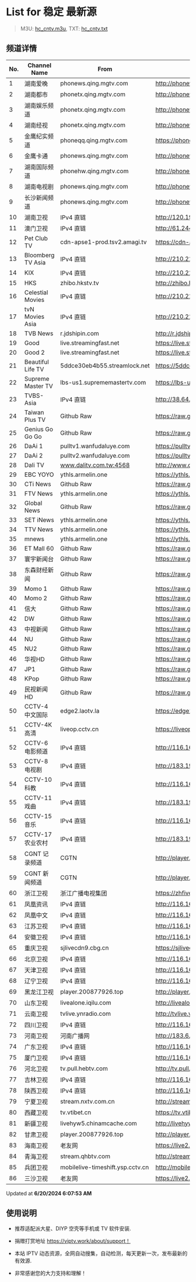 # List for **稳定 最新源**

> M3U: [hc_cntv.m3u](./hc_cntv.m3u ), TXT: [hc_cntv.txt](./txt/hc_cntv.txt )

## 频道详情

| No. | Channel Name | From | Source |
| --- | ------------ | ---- | ------ |
| 1 | 湖南爱晚 | phonews.qing.mgtv.com | <http://phonews.qing.mgtv.com/nn_live/nn_x64/dWlwPTEwMy43MS43MC4xMDMmcWlkPSZzPTllZjA5MTkxNGU0YTlmM2I2ZmYwMTk0ZDI1M2VmZmY5JmVzPTE3MTYzNjQ3MDMmdXVpZD05MzgzMmUzOGVjMzMyYmVhN2Q4NjNkOTE2YTk3ZjFkOS02NzQ3NDY2NyZ2PTImYXM9MCZjZG5leF9pZD13c19waG9uZTM,/HNGGMPP360.m3u8> |
| 2 | 湖南都市 | phonetx.qing.mgtv.com | <http://phonetx.qing.mgtv.com/nn_live/nn_x64/dWlwPTEwMy43MS43MC4xMDMmcWlkPSZzPTg0ZjM2NWRhNzhhYjcyZmM2Y2Y0MmRkYmIwYTZjYzJiJmVzPTE3MTYzNjIyMTgmdXVpZD0yOGZlNzM2OGQ0NjA0YjI4ZTU4ODZhMDFkOWJkNDlhNy02NzQ3NDY2NyZ2PTImYXM9MCZjZG5leF9pZD10eF9waG9uZV9saXZl/HNDSMPP360.m3u8> |
| 3 | 湖南娱乐频道 | phonetx.qing.mgtv.com | <http://phonetx.qing.mgtv.com/nn_live/nn_x64/dWlwPTEwMy43MS43MC4xMDMmcWlkPSZzPTMyNDg2MWIxNmRhZWI4MGJjNGVkNzJiZTE5OTMzMDlmJmVzPTE3MTYzNTU2MzEmdXVpZD0wOGZhMDg2MTQ4MmM3YTM0Yjg4ZDUzMWNlMjE4N2UyYy02NzQ3NDY2NyZ2PTImYXM9MCZjZG5leF9pZD10eF9waG9uZV9saXZl/HNYLMPP360.m3u8> |
| 4 | 湖南经视 | phonetx.qing.mgtv.com | <http://phonetx.qing.mgtv.com/nn_live/nn_x64/dWlwPTEwMy43MS43MC4xMDMmcWlkPSZzPTZkNDU1NzgxODFkODExZTZlOTc3MWQ5OTVlYWQxZTgzJmVzPTE3MTYzNjIyMDUmdXVpZD1mYWE4NTI1N2U0M2FhYmZiNTk5ZmNjZTgwYjIxNjViNi02NzQ3NDY2NyZ2PTImYXM9MCZjZG5leF9pZD10eF9waG9uZV9saXZl/HNJSMPP360.m3u8> |
| 5 | 金鹰纪实频道 | phoneqq.qing.mgtv.com | <https://phoneqq.qing.mgtv.com/nn_live/nn_x64/dWlwPTEwMy43MS43MC4xMDMmcWlkPSZzPTY2ZDg1NDdkNzliNTYyOWZiYzMxZmEwNzI5ZDU1MTQ4JmVzPTE3MTYzNTY3MTYmdXVpZD0zZGM4ZDZlMzg2YTAwZmVkYWIyOTAxODQzNTBhNWJiNC02NzQ3NDY2NyZ2PTImYXM9MCZjZG5leF9pZD1xcV9waG9uZV9saXZl/JYJSMPP360.m3u8> |
| 6 | 金鹰卡通 | phonews.qing.mgtv.com | <http://phonews.qing.mgtv.com/nn_live/nn_x64/dWlwPTEwMy43MS43MC4xMDMmcWlkPSZzPTQ4MzczNzNhOTVhMTMyOTViZjAzNjAzZmJkZDYxM2QxJmVzPTE3MTYzNzAwOTAmdXVpZD1hOTZjNzZhOGQ3YzQ4Y2ViNGVlYzYxOTgzYjRiOGE3My02NzQ3NDY2NyZ2PTImYXM9MCZjZG5leF9pZD13c19waG9uZTM,/JYKTMPP360.m3u8> |
| 7 | 湖南国际频道 | phonehw.qing.mgtv.com | <http://phonehw.qing.mgtv.com/nn_live/nn_x64/dWlwPTEwMy43MS43MC4xMDMmcWlkPSZzPTk5NDE5MTBjMWRiNDM4YTEzNzc1YTBhM2MxZTVjMzg5JmVzPTE3MTYzNjQ3MjgmdXVpZD1hYzA4YmJiOGRjM2Y2N2M5NDIyNzljMzhkYTQ4MGU2OC02NzQ3NDY2NyZ2PTImYXM9MCZjZG5leF9pZD1od19waG9uZQ,,/HNGJMPP360.m3u8> |
| 8 | 湖南电视剧 | phonews.qing.mgtv.com | <http://phonews.qing.mgtv.com/nn_live/nn_x64/dWlwPTEwMy43MS43MC4xMDMmcWlkPSZzPWU1OTI2YWI4NDcxZmMyYzhiMWViNDk2NjdmZjBmZjUzJmVzPTE3MTYzNzM0OTImdXVpZD0xM2JmMWNlNTgyYmExZDI4OWQ0Yjg3MTVkODU2NmMxYS02NzQ3NDY2NyZ2PTImYXM9MCZjZG5leF9pZD13c19waG9uZTM,/HNDSJMPP360.m3u8> |
| 9 | 长沙新闻频道 | phonews.qing.mgtv.com | <http://phonews.qing.mgtv.com/nn_live/nn_x64/dWlwPTEwMy43MS43MC4xMDMmcWlkPSZzPTNmODQ2NDk0OTgzMDdhMWI3MzNkYzJiOWFmZWY4MjkyJmVzPTE3MTYzNjIzODcmdXVpZD0yYmQ5YzljYTcxNDdlNjM5MTA3NDY1OWVlYTcwMDQ5MS02NzQ3NDY2NyZ2PTImYXM9MCZjZG5leF9pZD13c19waG9uZTM,/CSXWMPP360.m3u8> |
| 10 | 湖南卫视 | IPv4 直链 | <http://120.196.232.43:8088/rrs03.hw.gmcc.net/PLTV/651/224/3221226698/1.m3u8> |
| 11 | 澳门卫视 | IPv4 直链 | <http://61.244.22.4/ch1/ch1.live/playlist.m3u8> |
| 12 | Pet Club TV | cdn-apse1-prod.tsv2.amagi.tv | <https://cdn-apse1-prod.tsv2.amagi.tv/linear/amg01076-lightningintern-petclub-samsungnz/playlist.m3u8> |
| 13 | Bloomberg TV Asia | IPv4 直链 | <http://210.210.155.37/dr9445/h/h03/index.m3u8> |
| 14 | KIX | IPv4 直链 | <http://210.210.155.37/dr9445/h/h07/index.m3u8> |
| 15 | HKS | zhibo.hkstv.tv | <http://zhibo.hkstv.tv/livestream/mutfysrq/playlist.m3u8> |
| 16 | Celestial Movies | IPv4 直链 | <http://210.210.155.37/dr9445/h/h14/index.m3u8> |
| 17 | tvN Movies Asia | IPv4 直链 | <http://210.210.155.37/dr9445/h/h21/index.m3u8> |
| 18 | TVB News | r.jdshipin.com | <http://r.jdshipin.com/CkuBd> |
| 19 | Good | live.streamingfast.net | <https://live.streamingfast.net/osmflivech1.m3u8> |
| 20 | Good 2 | live.streamingfast.net | <https://live.streamingfast.net/osmflivech2.m3u8> |
| 21 | Beautiful Life TV | 5ddce30eb4b55.streamlock.net | <https://5ddce30eb4b55.streamlock.net/bltvhd/bltv1/playlist.m3u8> |
| 22 | Supreme Master TV | lbs-us1.suprememastertv.com | <https://lbs-us1.suprememastertv.com/720p.m3u8> |
| 23 | TVBS-Asia | IPv4 直链 | <http://38.64.72.148/hls/modn/list/4005/playlist.m3u8> |
| 24 | Taiwan Plus TV | Github Raw | <https://raw.githubusercontent.com/ChiSheng9/iptv/master/TV78.m3u8> |
| 25 | Genius Go Go Go | Github Raw | <https://raw.githubusercontent.com/ChiSheng9/iptv/master/TV26.m3u8> |
| 26 | DaAi 1 | pulltv1.wanfudaluye.com | <https://pulltv1.wanfudaluye.com/live/tv1.m3u8> |
| 27 | DaAi 2 | pulltv2.wanfudaluye.com | <https://pulltv2.wanfudaluye.com/live/tv2.m3u8> |
| 28 | Dali TV | www.dalitv.com.tw:4568 | <http://www.dalitv.com.tw:4568/live/dali/index.m3u8> |
| 29 | EBC YOYO | ythls.armelin.one | <https://ythls.armelin.one/channel/UCiWRSesvSYmY7YOyz0tv_zQ.m3u8> |
| 30 | CTi News | Github Raw | <https://raw.githubusercontent.com/ChiSheng9/iptv/master/TV28.m3u8> |
| 31 | FTV News | ythls.armelin.one | <https://ythls.armelin.one/channel/UC2VmWn8dAqkzlQqvy02E1PA.m3u8> |
| 32 | Global News | Github Raw | <https://raw.githubusercontent.com/ChiSheng9/iptv/master/TV02.m3u8> |
| 33 | SET iNews | ythls.armelin.one | <https://ythls.armelin.one/channel/UCoNYj9OFHZn3ACmmeRCPwbA.m3u8> |
| 34 | TTV News | ythls.armelin.one | <https://ythls.armelin.one/channel/UC8ROUUjHzEQm-ndb69CX8Ww.m3u8> |
| 35 | mnews | ythls.armelin.one | <https://ythls.armelin.one/channel/UC4LjkybVKXCDlneVXlKAbmw.m3u8> |
| 36 | ET Mall 60 | Github Raw | <https://raw.githubusercontent.com/ChiSheng9/iptv/master/TV18.m3u8> |
| 37 | 寰宇新闻台 | Github Raw | <https://raw.githubusercontent.com/ChiSheng9/iptv/master/TV02.m3u8> |
| 38 | 东森财经新闻 | Github Raw | <https://raw.githubusercontent.com/ChiSheng9/iptv/master/TV03.m3u8> |
| 39 | Momo 1 | Github Raw | <https://raw.githubusercontent.com/ChiSheng9/iptv/master/TV04.m3u8> |
| 40 | Momo 2 | Github Raw | <https://raw.githubusercontent.com/ChiSheng9/iptv/master/TV05.m3u8> |
| 41 | 信大 | Github Raw | <https://raw.githubusercontent.com/ChiSheng9/iptv/master/TV07.m3u8> |
| 42 | DW | Github Raw | <https://raw.githubusercontent.com/ChiSheng9/iptv/master/TV08.m3u8> |
| 43 | 中视新闻 | Github Raw | <https://raw.githubusercontent.com/ChiSheng9/iptv/master/TV09.m3u8> |
| 44 | NU | Github Raw | <https://raw.githubusercontent.com/ChiSheng9/iptv/master/TV10.m3u8> |
| 45 | NU2 | Github Raw | <https://raw.githubusercontent.com/ChiSheng9/iptv/master/TV14.m3u8> |
| 46 | 华视HD | Github Raw | <https://raw.githubusercontent.com/ChiSheng9/iptv/master/TV12.m3u8> |
| 47 | JP1 | Github Raw | <https://raw.githubusercontent.com/ChiSheng9/iptv/master/TV15.m3u8> |
| 48 | KPop | Github Raw | <https://raw.githubusercontent.com/ChiSheng9/iptv/master/TV16.m3u8> |
| 49 | 民视新闻HD | Github Raw | <https://raw.githubusercontent.com/ChiSheng9/iptv/master/TV17.m3u8> |
| 50 | CCTV-4 中文国际 | edge2.laotv.la | <https://edge2.laotv.la/live/CCTV4A/index.m3u8> |
| 51 | CCTV-4K 高清 | liveop.cctv.cn | <https://liveop.cctv.cn/hls/4KHD/playlist.m3u8> |
| 52 | CCTV-6 电影频道 | IPv4 直链 | <http://116.162.6.192/4403-txt.otvstream.otvcloud.com/otv/skcc/live/channel6/1300.m3u8> |
| 53 | CCTV-8 电视剧 | IPv4 直链 | <http://183.196.25.171:808/hls/77/index.m3u8> |
| 54 | CCTV-10 科教 | IPv4 直链 | <http://116.162.6.192/4403-txt.otvstream.otvcloud.com/otv/skcc/live/channel10/1300.m3u8> |
| 55 | CCTV-11 戏曲 | IPv4 直链 | <http://183.196.25.171:808/hls/11/index.m3u8> |
| 56 | CCTV-15 音乐 | IPv4 直链 | <http://116.162.6.192/4403-txt.otvstream.otvcloud.com/otv/skcc/live/channel40/1300.m3u8> |
| 57 | CCTV-17 农业农村 | IPv4 直链 | <http://183.196.25.171:808/hls/93/index.m3u8> |
| 58 | CGNT 记录频道 | CGTN | <http://player.200877926.top/169l/vjs/?id=https://livedoc.cgtn.com/1000d/prog_index.m3u8> |
| 59 | CGNT 新闻频道 | CGTN | <http://player.200877926.top/169l/vjs/?id=http://live.cgtn.com/1000/prog_index.m3u8> |
| 60 | 浙江卫视 | 浙江广播电视集团 | <https://zhfivel02.cztv.com/channel01/720p.m3u8?auth_key=1716345623-2d5fd6789549c57beaa84b48a706bd5d-0-ec0c3a18b4eedf3e4d6feba409f9d3d2> |
| 61 | 凤凰资讯 | IPv4 直链 | <http://116.162.6.191/zycfcdn.gdwlcloud.com/PLTV/88888888/224/3221226320/index.m3u8> |
| 62 | 凤凰中文 | IPv4 直链 | <http://116.162.6.191/zycfcdn.gdwlcloud.com/PLTV/88888888/224/3221226308/index.m3u8> |
| 63 | 江苏卫视 | IPv4 直链 | <http://116.162.6.192/4403-txt.otvstream.otvcloud.com/otv/skcc/live/channel18/1300.m3u8> |
| 64 | 安徽卫视 | IPv4 直链 | <http://116.162.6.192/4403-txt.otvstream.otvcloud.com/otv/skcc/live/channel23/1300.m3u8> |
| 65 | 重庆卫视 | sjlivecdn9.cbg.cn | <https://sjlivecdn9.cbg.cn/202405221025/app_2/_definst_/ls_2.stream/chunklist.m3u8> |
| 66 | 北京卫视 | IPv4 直链 | <http://116.162.6.192/4403-txt.otvstream.otvcloud.com/otv/skcc/live/channel24/1300.m3u8> |
| 67 | 天津卫视 | IPv4 直链 | <http://116.162.6.192/4403-txt.otvstream.otvcloud.com/otv/skcc/live/channel28/1300.m3u8> |
| 68 | 辽宁卫视 | IPv4 直链 | <http://116.162.6.192/4403-txt.otvstream.otvcloud.com/otv/skcc/live/channel32/1300.m3u8> |
| 69 | 黑龙江卫视 | player.200877926.top | <http://player.200877926.top/videojs.php?id=https://idclive.hljtv.com:4430/live/hljws_own.m3u8> |
| 70 | 山东卫视 | livealone.iqilu.com | <http://livealone.iqilu.com/iqilu/sdtvhjOF03kn.m3u8?wsSession=932788ce3249879f162c32ce-171634884598674&wsIPSercert=f1ed5e80c31ab65580d88c6bbb451005> |
| 71 | 云南卫视 | tvlive.ynradio.com | <http://tvlive.ynradio.com/live/yunnanweishi/chunks.m3u8> |
| 72 | 四川卫视 | IPv4 直链 | <http://116.162.6.192/4403-txt.otvstream.otvcloud.com/otv/skcc/live/channel31/1300.m3u8> |
| 73 | 河南卫视 | 河南广播网 | <http://183.6.211.24/tvcdn.stream3.hndt.com/tv/65c4a6d5017e1000b2b6ea2500000000_transios/playlist.m3u8?wsSecret=5da399162f4c2c0a9b63478539d022e6&wsTime=1716356110&wsSession=5842aed9289e2293c9dc14a4-171634885359232&wsIPSercert=f1ed5e80c31ab65580d88c6bbb451005&wsiphost=local&wsBindIP=1> |
| 74 | 广东卫视 | IPv4 直链 | <http://116.162.6.192/4403-txt.otvstream.otvcloud.com/otv/skcc/live/channel16/1300.m3u8> |
| 75 | 厦门卫视 | IPv4 直链 | <http://116.162.6.191/bst.v.smtcdns.net/lnnetv51.live.bestvcdn.com.cn/liveplay-kk.rtxapp.com/live/program/live/xmws/1300000/mnf.m3u8> |
| 76 | 河北卫视 | tv.pull.hebtv.com | <http://tv.pull.hebtv.com/jishi/weishipindao.m3u8?t=2510710360&k=f1b16a3a3866dafecb94ec2bb4160e58> |
| 77 | 吉林卫视 | IPv4 直链 | <http://116.162.6.192/4403-txt.otvstream.otvcloud.com/otv/skcc/live/channel20/1300.m3u8> |
| 78 | 陕西卫视 | IPv4 直链 | <http://116.162.6.192/4403-txt.otvstream.otvcloud.com/otv/skcc/live/channel55/1300.m3u8> |
| 79 | 宁夏卫视 | stream.nxtv.com.cn | <http://stream.nxtv.com.cn/wspd/sd/live.m3u8?_upt=78d3d2c91716487473> |
| 80 | 西藏卫视 | tv.vtibet.cn | <https://tv.vtibet.cn/live/vuXz3cg3TmRUYg.m3u8?secret=477b7d02cd9144ec7b71ae5c7c46a706&time=664d6811> |
| 81 | 新疆卫视 | livehyw5.chinamcache.com | <http://livehyw5.chinamcache.com/hyw/zb01.m3u8?txSecret=ac4608d03b3fec4557d137827a3f4bb6&txTime=95A66655> |
| 82 | 甘肃卫视 | player.200877926.top | <http://player.200877926.top/videojs.php?id=https://hls.gstv.com.cn/49048r/6e1sy2.m3u8> |
| 83 | 海南卫视 | 老友网 | <https://live2.hnntv.cn/srs/tv/lywsgq.m3u8?_upt=6699741e1716354550> |
| 84 | 青海卫视 | stream.qhbtv.com | <http://stream.qhbtv.com/qhws/sd/live.m3u8?_upt=0f9900901716348503> |
| 85 | 兵团卫视 | mobilelive-timeshift.ysp.cctv.cn | <http://mobilelive-timeshift.ysp.cctv.cn/timeshift/ysp/2022606701/timeshift.m3u8?delay=0> |
| 86 | 三沙卫视 | 老友网 | <https://live2.hnntv.cn/srs/tv/ssws.m3u8?_upt=143464171716354341> |

Updated at **6/20/2024 6:07:53 AM**

## 使用说明

- 推荐适配派大星、DIYP 空壳等手机或 TV 软件安装.

- 捐赠打赏地址 <https://viptv.work/about/support！>

- 本站 IPTV 动态资源，全网自动搜集，自动检测，每天更新一次，发布最新的有效源.

- 非常感谢您的大力支持和理解！
